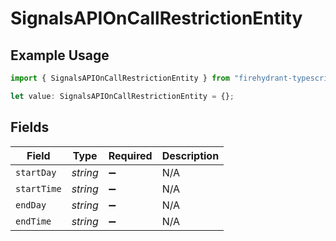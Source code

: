 # SignalsAPIOnCallRestrictionEntity

## Example Usage

```typescript
import { SignalsAPIOnCallRestrictionEntity } from "firehydrant-typescript-sdk/models/components";

let value: SignalsAPIOnCallRestrictionEntity = {};
```

## Fields

| Field              | Type               | Required           | Description        |
| ------------------ | ------------------ | ------------------ | ------------------ |
| `startDay`         | *string*           | :heavy_minus_sign: | N/A                |
| `startTime`        | *string*           | :heavy_minus_sign: | N/A                |
| `endDay`           | *string*           | :heavy_minus_sign: | N/A                |
| `endTime`          | *string*           | :heavy_minus_sign: | N/A                |